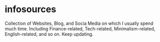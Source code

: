 # infosources
Collection of Websites, Blog, and Socia Media on which I usually spend much time. Including Finance-related, Tech-related, Minimalism-related, English-related, and so on. Keep updating.

